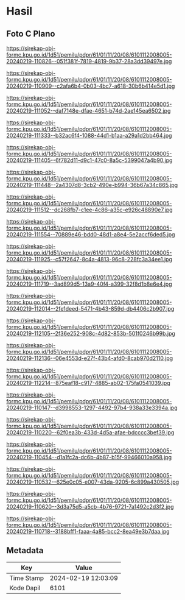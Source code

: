 # Hasil

## Foto C Plano

https://sirekap-obj-formc.kpu.go.id/1d51/pemilu/pdpr/61/01/11/20/08/6101112008005-20240219-110826--051f381f-7819-4819-9b37-28a3dd39497e.jpg

https://sirekap-obj-formc.kpu.go.id/1d51/pemilu/pdpr/61/01/11/20/08/6101112008005-20240219-110909--c2afa6b4-0b03-4bc7-a618-30b6b414e5d1.jpg

https://sirekap-obj-formc.kpu.go.id/1d51/pemilu/pdpr/61/01/11/20/08/6101112008005-20240219-111052--daf7148e-dfae-4651-b74d-2ae145ea6502.jpg

https://sirekap-obj-formc.kpu.go.id/1d51/pemilu/pdpr/61/01/11/20/08/6101112008005-20240219-111333--b32ac6f4-1088-44d1-b1aa-a29a1d2bb464.jpg

https://sirekap-obj-formc.kpu.go.id/1d51/pemilu/pdpr/61/01/11/20/08/6101112008005-20240219-111405--6f782d11-d9c1-47c0-8a5c-5399047a4b90.jpg

https://sirekap-obj-formc.kpu.go.id/1d51/pemilu/pdpr/61/01/11/20/08/6101112008005-20240219-111448--2a4307d8-3cb2-490e-b994-36b67a34c865.jpg

https://sirekap-obj-formc.kpu.go.id/1d51/pemilu/pdpr/61/01/11/20/08/6101112008005-20240219-111512--dc268fb7-c1ee-4c86-a35c-e926c48890e7.jpg

https://sirekap-obj-formc.kpu.go.id/1d51/pemilu/pdpr/61/01/11/20/08/6101112008005-20240219-111554--70889e46-bdd0-48d1-a8e4-5e2accf6ded5.jpg

https://sirekap-obj-formc.kpu.go.id/1d51/pemilu/pdpr/61/01/11/20/08/6101112008005-20240219-111925--c57f2647-8c4a-4813-96c8-228fc3a34ee1.jpg

https://sirekap-obj-formc.kpu.go.id/1d51/pemilu/pdpr/61/01/11/20/08/6101112008005-20240219-111719--3ad899d5-13a9-40f4-a399-32f8d1b8e6e4.jpg

https://sirekap-obj-formc.kpu.go.id/1d51/pemilu/pdpr/61/01/11/20/08/6101112008005-20240219-112014--2fe1deed-5471-4b43-859d-db4406c2b907.jpg

https://sirekap-obj-formc.kpu.go.id/1d51/pemilu/pdpr/61/01/11/20/08/6101112008005-20240219-112105--2f36e252-908c-4d82-853b-501f0246b99b.jpg

https://sirekap-obj-formc.kpu.go.id/1d51/pemilu/pdpr/61/01/11/20/08/6101112008005-20240219-112136--06e4553d-e27f-43b4-afd0-8cab970d2110.jpg

https://sirekap-obj-formc.kpu.go.id/1d51/pemilu/pdpr/61/01/11/20/08/6101112008005-20240219-112214--875eaf18-c917-4885-ab02-175fa0541039.jpg

https://sirekap-obj-formc.kpu.go.id/1d51/pemilu/pdpr/61/01/11/20/08/6101112008005-20240219-110147--d3998553-1297-4492-97b4-938a33e3394a.jpg

https://sirekap-obj-formc.kpu.go.id/1d51/pemilu/pdpr/61/01/11/20/08/6101112008005-20240219-110220--62f0ea3b-433d-4d5a-afae-bdcccc3bef39.jpg

https://sirekap-obj-formc.kpu.go.id/1d51/pemilu/pdpr/61/01/11/20/08/6101112008005-20240219-110454--d1a1fc2a-dc6b-4b87-b15f-99466010a958.jpg

https://sirekap-obj-formc.kpu.go.id/1d51/pemilu/pdpr/61/01/11/20/08/6101112008005-20240219-110532--625e0c05-e007-43da-9205-6c899a430505.jpg

https://sirekap-obj-formc.kpu.go.id/1d51/pemilu/pdpr/61/01/11/20/08/6101112008005-20240219-110620--3d3a75d5-a5cb-4b76-9721-7a1492c2d3f2.jpg

https://sirekap-obj-formc.kpu.go.id/1d51/pemilu/pdpr/61/01/11/20/08/6101112008005-20240219-110718--3188bff1-faaa-4a85-bcc2-8ea49e3b7daa.jpg


## Metadata

| Key        | Value               |
| ---------- | ------------------- |
| Time Stamp | 2024-02-19 12:03:09 |
| Kode Dapil | 6101                |



